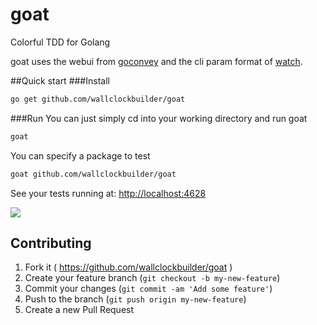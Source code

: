 # goat
Colorful TDD for Golang

goat uses the webui from [goconvey](https://github.com/smartystreets/goconvey) and the cli param format of [watch](github.com/eaburns/watch).

##Quick start
###Install
```bash 
go get github.com/wallclockbuilder/goat
```

###Run
You can just simply cd into your working directory and run goat
```bash 
goat
```

You can specify a package to test
```bash
goat github.com/wallclockbuilder/goat
```

See your tests running at: [http://localhost:4628](http://localhost:4628)


![](https://cdn-images-2.medium.com/max/600/1*_SxyPZYd5i_ss1KomYmJMg.png)

## Contributing
1. Fork it ( https://github.com/wallclockbuilder/goat )
2. Create your feature branch (`git checkout -b my-new-feature`)
3. Commit your changes (`git commit -am 'Add some feature'`)
4. Push to the branch (`git push origin my-new-feature`)
5. Create a new Pull Request
